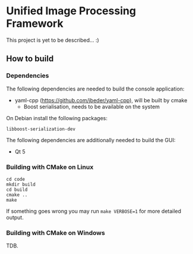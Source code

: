 Unified Image Processing Framework
==================================

This project is yet to be described... :)

How to build
------------

### Dependencies

The following dependencies are needed to build the console application:

- yaml-cpp (https://github.com/jbeder/yaml-cpp), will be built by cmake
  - Boost serialisation, needs to be available on the system

On Debian install the following packages:

	libboost-serialization-dev


The following dependencies are additionally needed to build the GUI:

- Qt 5

### Building with CMake on Linux

```
cd code
mkdir build
cd build
cmake ..
make
```

If something goes wrong you may run `make VERBOSE=1` for more detailed output.

### Building with CMake on Windows

TDB.


